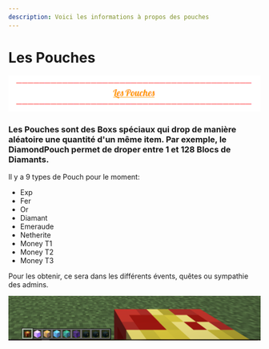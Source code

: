 ```yaml
---
description: Voici les informations à propos des pouches
---
```


# Les Pouches

![](../.gitbook/assets/capture-decran-2021-03-30-154820.png)

### **Les Pouches sont des Boxs spéciaux qui drop de manière aléatoire une quantité d'un même item. Par exemple, le DiamondPouch permet de droper entre 1 et 128 Blocs de Diamants.**

Il y a 9 types de Pouch pour le moment: 

* Exp
* Fer
* Or
* Diamant
* Emeraude
* Netherite
* Money T1
* Money T2
* Money T3

Pour les obtenir, ce sera dans les différents évents, quêtes ou sympathie des admins.  


![](../.gitbook/assets/pouches.png)

